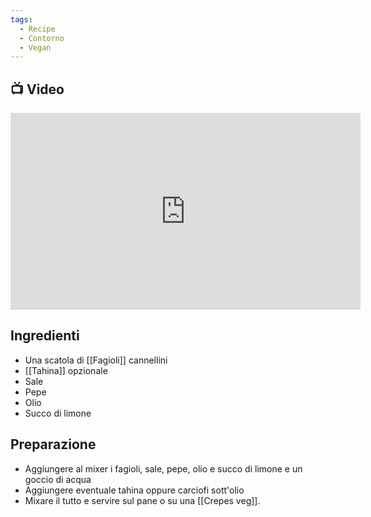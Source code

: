 ```yaml
---
tags:
  - Recipe
  - Contorno
  - Vegan
---
```

## 📺 Video

<div class="iframe-container">
  <iframe width="560" height="315" src="https://www.youtube.com/embed/-qpE4kdXfkM" title="YouTube 1video player" frameborder="0" allow="accelerometer; autoplay; clipboard-write; encrypted-media; gyroscope; picture-in-picture" allowfullscreen></iframe>
</div>

## Ingredienti
* Una scatola di [[Fagioli]] cannellini
* [[Tahina]] opzionale
* Sale
* Pepe
* Olio
* Succo di limone

## Preparazione
* Aggiungere al mixer i fagioli, sale, pepe, olio e succo di limone e un goccio di acqua
* Aggiungere eventuale tahina oppure carciofi sott'olio
* Mixare il tutto e servire sul pane o su una [[Crepes veg]].